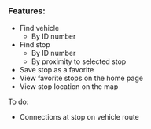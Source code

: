 ### Features:

- Find vehicle
  - By ID number
- Find stop
  - By ID number
  - By proximity to selected stop
- Save stop as a favorite
- View favorite stops on the home page
- View stop location on the map

To do:

- Connections at stop on vehicle route
